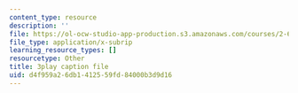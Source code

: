 ```yaml
---
content_type: resource
description: ''
file: https://ol-ocw-studio-app-production.s3.amazonaws.com/courses/2-627-fundamentals-of-photovoltaics-fall-2013/d4f959a26db1412559fd84000b3d9d16_rhV4Wnz8g-U.srt
file_type: application/x-subrip
learning_resource_types: []
resourcetype: Other
title: 3play caption file
uid: d4f959a2-6db1-4125-59fd-84000b3d9d16
---
```

